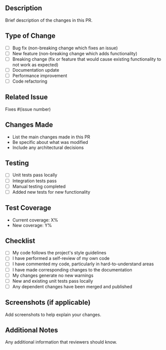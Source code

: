 ## Description
Brief description of the changes in this PR.

## Type of Change
- [ ] Bug fix (non-breaking change which fixes an issue)
- [ ] New feature (non-breaking change which adds functionality)
- [ ] Breaking change (fix or feature that would cause existing functionality to not work as expected)
- [ ] Documentation update
- [ ] Performance improvement
- [ ] Code refactoring

## Related Issue
Fixes #(issue number)

## Changes Made
- List the main changes made in this PR
- Be specific about what was modified
- Include any architectural decisions

## Testing
- [ ] Unit tests pass locally
- [ ] Integration tests pass
- [ ] Manual testing completed
- [ ] Added new tests for new functionality

## Test Coverage
- Current coverage: X%
- New coverage: Y%

## Checklist
- [ ] My code follows the project's style guidelines
- [ ] I have performed a self-review of my own code
- [ ] I have commented my code, particularly in hard-to-understand areas
- [ ] I have made corresponding changes to the documentation
- [ ] My changes generate no new warnings
- [ ] New and existing unit tests pass locally
- [ ] Any dependent changes have been merged and published

## Screenshots (if applicable)
Add screenshots to help explain your changes.

## Additional Notes
Any additional information that reviewers should know.